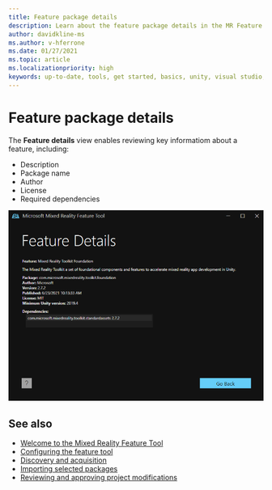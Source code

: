 ```yaml
---
title: Feature package details
description: Learn about the feature package details in the MR Feature Tool for HoloLens and VR development.
author: davidkline-ms
ms.author: v-hferrone
ms.date: 01/27/2021
ms.topic: article
ms.localizationpriority: high
keywords: up-to-date, tools, get started, basics, unity, visual studio, toolkit, mixed reality headset, windows mixed reality headset, virtual reality headset, installation, Windows, HoloLens, emulator, unreal, openxr
---
```


# Feature package details

The **Feature details** view enables reviewing key informatiom about a feature, including:

* Description
* Package name
* Author 
* License
* Required dependencies

![Package details](images/FeatureToolFeatureDetails.png)

## See also

- [Welcome to the Mixed Reality Feature Tool](welcome-to-mr-feature-tool.md)
- [Configuring the feature tool](configuring-feature-tool.md)
- [Discovery and acquisition](discovering-features.md)
- [Importing selected packages](importing-features.md)
- [Reviewing and approving project modifications](reviewing-changes.md)